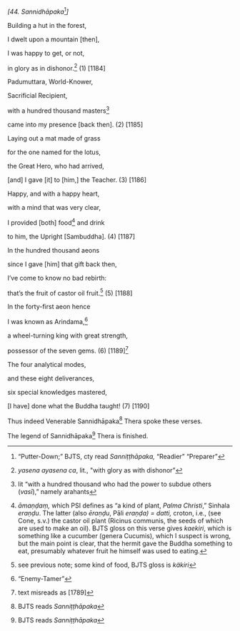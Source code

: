 *\[44. Sannidhāpaka*[^1]*\]*

Building a hut in the forest,

I dwelt upon a mountain \[then\],

I was happy to get, or not,

in glory as in dishonor.[^2] (1) \[1184\]

Padumuttara, World-Knower,

Sacrificial Recipient,

with a hundred thousand masters[^3]

came into my presence \[back then\]. (2) \[1185\]

Laying out a mat made of grass

for the one named for the lotus,

the Great Hero, who had arrived,

\[and\] I gave \[it\] to \[him,\] the Teacher. (3) \[1186\]

Happy, and with a happy heart,

with a mind that was very clear,

I provided \[both\] food[^4] and drink

to him, the Upright \[Sambuddha\]. (4) \[1187\]

In the hundred thousand aeons

since I gave \[him\] that gift back then,

I’ve come to know no bad rebirth:

that’s the fruit of castor oil fruit.[^5] (5) \[1188\]

In the forty-first aeon hence

I was known as Arindama,[^6]

a wheel-turning king with great strength,

possessor of the seven gems. (6) \[1189\][^7]

The four analytical modes,

and these eight deliverances,

six special knowledges mastered,

\[I have\] done what the Buddha taught! (7) \[1190\]

Thus indeed Venerable Sannidhāpaka[^8] Thera spoke these verses.

The legend of Sannidhāpaka[^9] Thera is finished.

[^1]: “Putter-Down;” BJTS, cty read *Sanniṭṭhāpaka,* “Readier”
    “Preparer”

[^2]: *yasena ayasena ca*, lit., "with glory as with dishonor”

[^3]: lit “with a hundred thousand who had the power to subdue others
    (*vasī*),” namely arahants

[^4]: *āmaṇḍaṃ,* which PSI defines as “a kind of plant, *Palma
    Christi*,” Sinhala *eraṇḍu*. The latter (also *ēraṇḍu*, Pāli
    *eraṇḍa) = datti,* croton, i.e., (see Cone, s.v.) the castor oil
    plant (Ricinus communis, the seeds of which are used to make an
    oil). BJTS gloss on this verse gives *kaekiri*, which is something
    like a cucumber (genera Cucumis), which I suspect is wrong, but the
    main point is clear, that the hermit gave the Buddha something to
    eat, presumably whatever fruit he himself was used to eating.

[^5]: see previous note; some kind of food, BJTS gloss is *käkiri*

[^6]: “Enemy-Tamer”

[^7]: text misreads as \[1789\]

[^8]: BJTS reads *Sanniṭṭhāpaka*

[^9]: BJTS reads *Sanniṭṭhāpaka*
